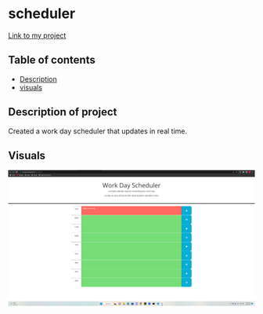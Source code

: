 # scheduler


[Link to my project](https://championtan.github.io/scheduler/)

## Table of contents
- [Description](#description-of-project)
- [visuals](#visuals)

## Description of project
Created a work day scheduler that updates in real time.


## Visuals
![scheduler image](scheduler.png) 